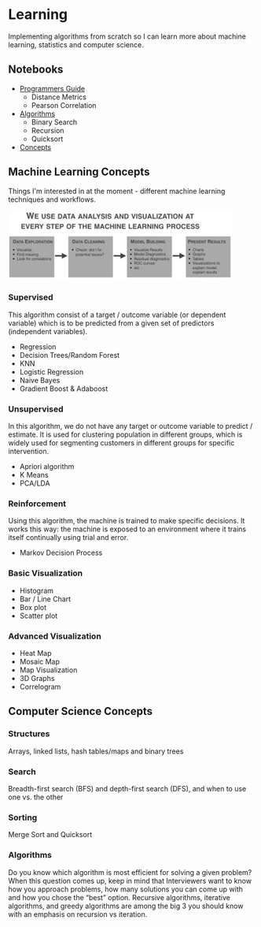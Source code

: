 # Learning
Implementing algorithms from scratch so I can learn more about machine learning, statistics and computer science.

## Notebooks
- [Programmers Guide](programmers_guide.ipynb)
    - Distance Metrics
    - Pearson Correlation
- [Algorithms](algorithms.ipynb)
    - Binary Search
    - Recursion
    - Quicksort
- [Concepts](concepts.ipynb)

## Machine Learning Concepts

Things I'm interested in at the moment - different machine learning techniques and workflows.

![workflow](resources/ml_steps.png)

### Supervised
This algorithm consist of a target / outcome variable (or dependent variable) which is to be predicted from a given set of predictors (independent variables).
- Regression
- Decision Trees/Random Forest
- KNN
- Logistic Regression
- Naive Bayes
- Gradient Boost & Adaboost

### Unsupervised
 In this algorithm, we do not have any target or outcome variable to predict / estimate.  It is used for clustering population in different groups, which is widely used for segmenting customers in different groups for specific intervention.
- Apriori algorithm
- K Means
- PCA/LDA

### Reinforcement
Using this algorithm, the machine is trained to make specific decisions. It works this way: the machine is exposed to an environment where it trains itself continually using trial and error.
- Markov Decision Process

### Basic Visualization
- Histogram
- Bar / Line Chart
- Box plot
- Scatter plot

### Advanced Visualization
- Heat Map
- Mosaic Map
- Map Visualization
- 3D Graphs
- Correlogram

## Computer Science Concepts

### Structures
Arrays, linked lists, hash tables/maps and binary trees

### Search
Breadth-first search (BFS) and depth-first search (DFS), and when to use one vs. the other

### Sorting
Merge Sort and Quicksort

### Algorithms
Do you know which algorithm is most efficient for solving a given problem? When this question comes up, keep in mind that Interviewers want to know how you approach problems, how many solutions you can come up with and how you chose the “best” option. Recursive algorithms, iterative algorithms, and greedy algorithms are among the big 3 you should know with an emphasis on recursion vs iteration.